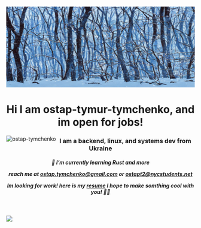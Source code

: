 

![a.png](background.jpg)<h1 align="center">Hi I am **ostap-tymur-tymchenko**, and im open for jobs!   </h1>
  
<!-- <p>&nbsp;<img align="left" src="https://github-readme-stats.vercel.app/api?username=ostap-tymchenko&show_icons=true&locale=en" alt="ostap-tymchenko" /></p> -->

<p><img align="left" src="https://github-readme-streak-stats.herokuapp.com/?user=ostap-tymchenko&theme=rose&hide_border=true&mode=weekly" alt="ostap-tymchenko" /></p>


<h3 align="center">I am a backend, linux, and systems dev from Ukraine</h3>

<h5 align="center">
🌱 I’m currently learning Rust and more

<!-- All of my projects are available here -->

reach me at  **ostap.tymchenko@gmail.com**
or **ostapt2@nycstudents.net**

Im looking for work! here is my [resume](https://docs.google.com/document/d/1vQY6LuQq3RmdA8hWDNe58ZJxNJqMP8fN1d-0JXzmNJI/edit?usp=sharing)
I hope to make somthing cool with you! 🏳️‍⚧️</h5>
<br/>
<p><img align="left" src="https://github-readme-stats.vercel.app/api/top-langs/?username=ostap-tymchenko&theme=rose&layout=donut"/></p>
